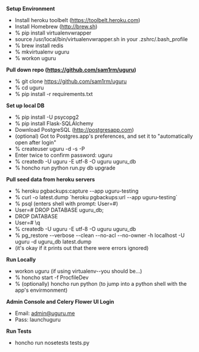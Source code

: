 **Setup Environment**
 
- Install heroku toolbelt (https://toolbelt.heroku.com)
- Install Homebrew (http://brew.sh)
- % pip install virtualenvwrapper
- source /usr/local/bin/virtualenvwrapper.sh in your .zshrc/.bash_profile
- % brew install redis
- % mkvirtualenv uguru
- % workon uguru

**Pull down repo (https://github.com/sam1rm/uguru)**

- % git clone https://github.com/sam1rm/uguru
- % cd uguru
- % pip install -r requirements.txt 

**Set up local DB**

- % pip install -U psycopg2
- % pip install Flask-SQLAlchemy
- Download PostgreSQL (http://postgresapp.com)
- (optional) Got to Postgres.app's preferences, and set it to "automatically open after login"
- % createuser uguru -d -s -P
- Enter twice to confirm password: uguru
- % createdb -U uguru -E utf-8 -O uguru uguru_db
- % honcho run python run.py db upgrade

**Pull seed data from heroku servers**

- % heroku pgbackups:capture \-\-app uguru-testing
- % curl -o latest.dump \`heroku pgbackups:url \-\-app uguru-testing\`
- % psql (enters shell with prompt: User=#)
- User=# DROP DATABASE uguru_db;
- DROP DATABASE
- User=# \q 
- % createdb -U uguru -E utf-8 -O uguru uguru_db
- % pg_restore --verbose --clean --no-acl --no-owner -h localhost -U uguru -d uguru_db latest.dump
- (it's okay if it prints out that there were errors ignored)

**Run Locally**

- workon uguru (if using virtualenv--you should be...)
- % honcho start -f ProcfileDev
- % (optionally) honcho run python (to jump into a python shell with the app's envirmonment)

**Admin Console and Celery Flower UI Login**

- Email: admin@uguru.me
- Pass: launchuguru

**Run Tests**

- honcho run nosetests tests.py 
